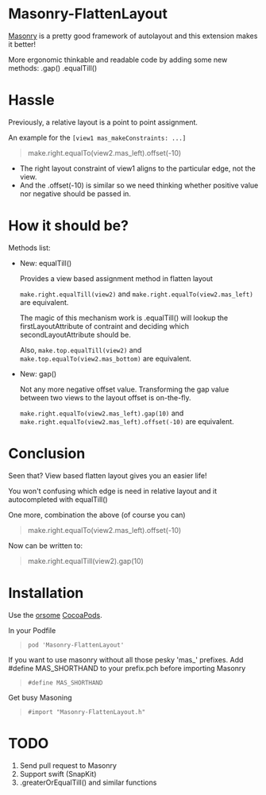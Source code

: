 # Masonry-FlattenLayout
[Masonry](https://github.com/cloudkite/Masonry) is a pretty good framework of autolayout and this extension makes it better!

More ergonomic thinkable and readable code by adding some new methods: .gap() .equalTill()

# Hassle

Previously, a relative layout is a point to point assignment.

An example for the `[view1 mas_makeConstraints: ...]`
> make.right.equalTo(view2.mas_left).offset(-10)

* The right layout constraint of view1 aligns to the particular edge, not the view.
* And the .offset(-10) is similar so we need thinking whether positive value nor negative should be passed in.

# How it should be?
Methods list:

* New: equalTill()

    Provides a view based assignment method in flatten layout
    
    `make.right.equalTill(view2)` and `make.right.equalTo(view2.mas_left)` are equivalent.
    
    The magic of this mechanism work is .equalTill() will lookup the firstLayoutAttribute of contraint and deciding which secondLayoutAttribute should be.
    
    Also, `make.top.equalTill(view2)` and `make.top.equalTo(view2.mas_bottom)` are equivalent.

* New: gap()

    Not any more negative offset value. Transforming the gap value between two views to the layout offset is on-the-fly.
    
    `make.right.equalTo(view2.mas_left).gap(10)` and `make.right.equalTo(view2.mas_left).offset(-10)` are equivalent.

# Conclusion
Seen that? View based flatten layout gives you an easier life!

You won't confusing which edge is need in relative layout and it autocompleted with equalTill()

One more, combination the above (of course you can)
> make.right.equalTo(view2.mas_left).offset(-10)

Now can be written to:

> make.right.equalTill(view2).gap(10)

# Installation
Use the [orsome](http://www.youtube.com/watch?v=YaIZF8uUTtk) [CocoaPods](http://github.com/CocoaPods/CocoaPods).

In your Podfile
>`pod 'Masonry-FlattenLayout'`

If you want to use masonry without all those pesky 'mas_' prefixes. Add #define MAS_SHORTHAND to your prefix.pch before importing Masonry
>`#define MAS_SHORTHAND`

Get busy Masoning
>`#import "Masonry-FlattenLayout.h"`

# TODO
1. Send pull request to Masonry
1. Support swift (SnapKit)
1. .greaterOrEqualTill() and similar functions
